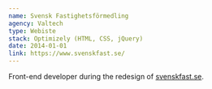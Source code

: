 ```yaml
---
name: Svensk Fastighetsförmedling
agency: Valtech
type: Webiste
stack: Optimizely (HTML, CSS, jQuery)
date: 2014-01-01
link: https://www.svenskfast.se/
---
```


Front-end developer during the redesign of [svenskfast.se](https://www.svenskfast.se/).
